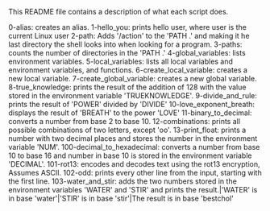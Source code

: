 This README file contains a description of what each script does.

0-alias:     creates an alias.
1-hello_you:      prints hello user, where user is the current Linux user
2-path:        Adds '/action' to the 'PATH .' and making it he last directory the shell looks into when looking for a program.
3-paths:     counts the number of directories in the 'PATH .'
4-global_variables:      lists environment variables.
5-local_variables:       lists all local variables and environment variables, and functions.
6-create_local_variable:  creates a new local variable.
7-create_global_variable: creates a new global variable.
8-true_knowledge:         prints the result of the addition of 128 with the value stored in the environment variable 'TRUEKNOWLEDGE'.
9-divide_and_rule:        prints the result of 'POWER' divided by 'DIVIDE'
10-love_exponent_breath:   displays the result of 'BREATH' to the power 'LOVE'
11-binary_to_decimal:        converts a number from base 2 to base 10.
 12-combinations:            prints all possible combinations of two letters, except 'oo'.
 13-print_float:             prints a number with two decimal places and stores the number in the environment variable 'NUM'.
 100-decimal_to_hexadecimal:      converts a number from base 10 to base 16 and number in base 10 is stored in the environment variable 'DECIMAL'.
 101-rot13:  encodes and decodes text using the rot13 encryption, Assumes ASCII.
 102-odd:                         prints every other line from the input, starting with the first line.
103-water_and_stir:              adds the two numbers stored in the environment variables 'WATER' and 'STIR' and prints the result.|'WATER' is in base 'water'|'STIR' is in base 'stir'|The result is in base 'bestchol'

